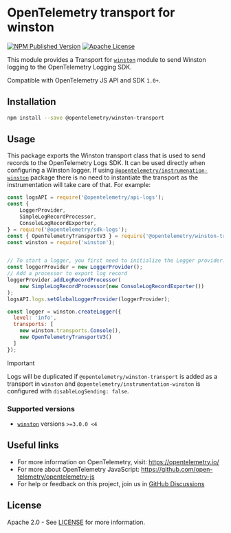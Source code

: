 # OpenTelemetry transport for winston

[![NPM Published Version][npm-img]][npm-url]
[![Apache License][license-image]][license-image]

This module provides a Transport for [`winston`](https://www.npmjs.com/package/winston) module to send Winston logging to the OpenTelemetry Logging SDK.

Compatible with OpenTelemetry JS API and SDK `1.0+`.

## Installation

```bash
npm install --save @opentelemetry/winston-transport
```

## Usage

This package exports the Winston transport class that is used to send records to the
OpenTelemetry Logs SDK. It can be used directly when configuring a Winston logger. If using
[`@opentelemetry/instrumenation-winston`](https://github.com/open-telemetry/opentelemetry-js-contrib/tree/main/plugins/node/opentelemetry-instrumentation-winston)
package there is no need to instantiate the transport as the instrumentation will take care of that.
For example:

```js
const logsAPI = require('@opentelemetry/api-logs');
const {
    LoggerProvider,
    SimpleLogRecordProcessor,
    ConsoleLogRecordExporter,
} = require('@opentelemetry/sdk-logs');
const { OpenTelemetryTransportV3 } = require('@opentelemetry/winston-transport');
const winston = require('winston');


// To start a logger, you first need to initialize the Logger provider.
const loggerProvider = new LoggerProvider();
// Add a processor to export log record
loggerProvider.addLogRecordProcessor(
    new SimpleLogRecordProcessor(new ConsoleLogRecordExporter())
);
logsAPI.logs.setGlobalLoggerProvider(loggerProvider);

const logger = winston.createLogger({
  level: 'info',
  transports: [
    new winston.transports.Console(),
    new OpenTelemetryTransportV3()
  ]
});
```

> [!IMPORTANT]
> Logs will be duplicated if `@opentelemetry/winston-transport` is added as a transport in `winston` and `@opentelemetry/instrumentation-winston` is configured with `disableLogSending: false`.

### Supported versions

- [`winston`](https://www.npmjs.com/package/winston) versions `>=3.0.0 <4`

## Useful links

- For more information on OpenTelemetry, visit: <https://opentelemetry.io/>
- For more about OpenTelemetry JavaScript: <https://github.com/open-telemetry/opentelemetry-js>
- For help or feedback on this project, join us in [GitHub Discussions][discussions-url]

## License

Apache 2.0 - See [LICENSE][license-url] for more information.

[discussions-url]: https://github.com/open-telemetry/opentelemetry-js/discussions
[license-url]: https://github.com/open-telemetry/opentelemetry-js-contrib/blob/main/LICENSE
[license-image]: https://img.shields.io/badge/license-Apache_2.0-green.svg?style=flat
[npm-url]: https://www.npmjs.com/package/@opentelemetry/winston-transport
[npm-img]: https://badge.fury.io/js/%40opentelemetry%2Fwinston-transport.svg
